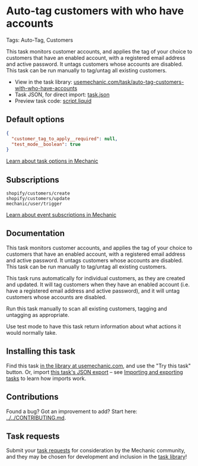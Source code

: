 # Auto-tag customers with who have accounts

Tags: Auto-Tag, Customers

This task monitors customer accounts, and applies the tag of your choice to customers that have an enabled account, with a registered email address and active password. It untags customers whose accounts are disabled. This task can be run manually to tag/untag all existing customers.

* View in the task library: [usemechanic.com/task/auto-tag-customers-with-who-have-accounts](https://usemechanic.com/task/auto-tag-customers-with-who-have-accounts)
* Task JSON, for direct import: [task.json](../../tasks/auto-tag-customers-with-who-have-accounts.json)
* Preview task code: [script.liquid](./script.liquid)

## Default options

```json
{
  "customer_tag_to_apply__required": null,
  "test_mode__boolean": true
}
```

[Learn about task options in Mechanic](https://docs.usemechanic.com/article/471-task-options)

## Subscriptions

```liquid
shopify/customers/create
shopify/customers/update
mechanic/user/trigger
```

[Learn about event subscriptions in Mechanic](https://docs.usemechanic.com/article/408-subscriptions)

## Documentation

This task monitors customer accounts, and applies the tag of your choice to customers that have an enabled account, with a registered email address and active password. It untags customers whose accounts are disabled. This task can be run manually to tag/untag all existing customers.

This task runs automatically for individual customers, as they are created and updated. It will tag customers when they have an enabled account (i.e. have a registered email address and active password), and it will untag customers whose accounts are disabled.

Run this task manually to scan all existing customers, tagging and untagging as appropriate.

Use test mode to have this task return information about what actions it would normally take.

## Installing this task

Find this task [in the library at usemechanic.com](https://usemechanic.com/task/auto-tag-customers-with-who-have-accounts), and use the "Try this task" button. Or, import [this task's JSON export](../../tasks/auto-tag-customers-with-who-have-accounts.json) – see [Importing and exporting tasks](https://docs.usemechanic.com/article/505-importing-and-exporting-tasks) to learn how imports work.

## Contributions

Found a bug? Got an improvement to add? Start here: [../../CONTRIBUTING.md](../../CONTRIBUTING.md).

## Task requests

Submit your [task requests](https://mechanic.canny.io/task-requests) for consideration by the Mechanic community, and they may be chosen for development and inclusion in the [task library](https://tasks.mechanic.dev/)!
